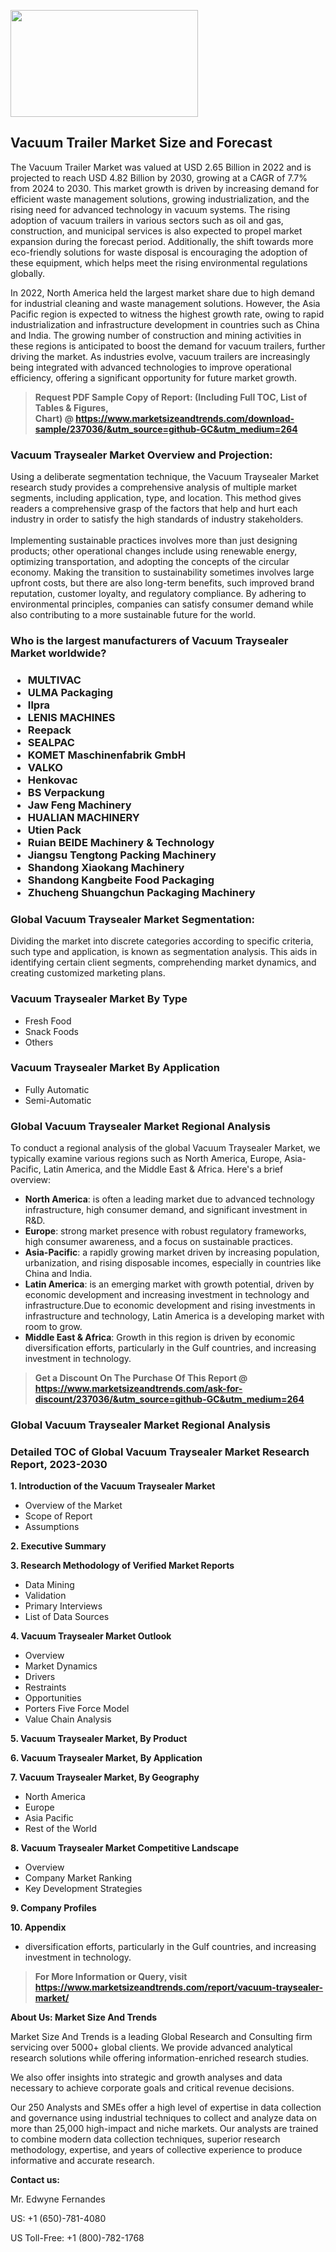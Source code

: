 <p><img class="alignnone size-medium wp-image-20088" src="https://ffe5etoiles.com/wp-content/uploads/2024/12/MST1-300x171.png" alt="" width="300" height="171" /></p><h2>Vacuum Trailer Market Size and Forecast</h2><p>The Vacuum Trailer Market was valued at USD 2.65 Billion in 2022 and is projected to reach USD 4.82 Billion by 2030, growing at a CAGR of 7.7% from 2024 to 2030. This market growth is driven by increasing demand for efficient waste management solutions, growing industrialization, and the rising need for advanced technology in vacuum systems. The rising adoption of vacuum trailers in various sectors such as oil and gas, construction, and municipal services is also expected to propel market expansion during the forecast period. Additionally, the shift towards more eco-friendly solutions for waste disposal is encouraging the adoption of these equipment, which helps meet the rising environmental regulations globally.</p><p>In 2022, North America held the largest market share due to high demand for industrial cleaning and waste management solutions. However, the Asia Pacific region is expected to witness the highest growth rate, owing to rapid industrialization and infrastructure development in countries such as China and India. The growing number of construction and mining activities in these regions is anticipated to boost the demand for vacuum trailers, further driving the market. As industries evolve, vacuum trailers are increasingly being integrated with advanced technologies to improve operational efficiency, offering a significant opportunity for future market growth.</p></p><blockquote id="" class=""><strong>Request PDF Sample Copy of Report: (Including Full TOC, List of Tables &amp; Figures, Chart)&nbsp;@&nbsp;<strong><a href="https://www.marketsizeandtrends.com/download-sample/237036/&utm_source=github-GC&utm_medium=264" target="_blank">https://www.marketsizeandtrends.com/download-sample/237036/&utm_source=github-GC&utm_medium=264</a></strong></strong></blockquote><h3 id="" class="">Vacuum Traysealer Market&nbsp;Overview and Projection:</h3><p id="" class="">Using a deliberate segmentation technique, the Vacuum Traysealer Market research study provides a comprehensive analysis of multiple market segments, including application, type, and location. This method gives readers a comprehensive grasp of the factors that help and hurt each industry in order to satisfy the high standards of industry stakeholders. <br /> <br />Implementing sustainable practices involves more than just designing products; other operational changes include using renewable energy, optimizing transportation, and adopting the concepts of the circular economy. Making the transition to sustainability sometimes involves large upfront costs, but there are also long-term benefits, such improved brand reputation, customer loyalty, and regulatory compliance. By adhering to environmental principles, companies can satisfy consumer demand while also contributing to a more sustainable future for the world.</p><h3 id="" class="">Who is the largest manufacturers of&nbsp;Vacuum Traysealer Market worldwide?</h3><h3 class=""><p><ul><li>MULTIVAC </li><li> ULMA Packaging </li><li> Ilpra </li><li> LENIS MACHINES </li><li> Reepack </li><li> SEALPAC </li><li> KOMET Maschinenfabrik GmbH </li><li> VALKO </li><li> Henkovac </li><li> BS Verpackung </li><li> Jaw Feng Machinery </li><li> HUALIAN MACHINERY </li><li> Utien Pack </li><li> Ruian BEIDE Machinery & Technology </li><li> Jiangsu Tengtong Packing Machinery </li><li> Shandong Xiaokang Machinery </li><li> Shandong Kangbeite Food Packaging </li><li> Zhucheng Shuangchun Packaging Machinery</li></ul></p></h3><h3 id="" class="">Global&nbsp;Vacuum Traysealer Market Segmentation:</h3><p id="" class="">Dividing the market into discrete categories according to specific criteria, such type and application, is known as segmentation analysis. This aids in identifying certain client segments, comprehending market dynamics, and creating customized marketing plans.</p><h3 id="" class="">Vacuum Traysealer Market&nbsp;By Type</h3><p><p><ul><li>Fresh Food</li><li> Snack Foods</li><li> Others</p></li></ul></p></p><h3 id="" class="">Vacuum Traysealer Market&nbsp;By Application</h3><p class=""><p><ul><li>Fully Automatic</li><li> Semi-Automatic</li></ul></p></p><h3 id="" class="">Global Vacuum Traysealer Market Regional Analysis</h3><p id="" class="">To conduct a regional analysis of the global Vacuum Traysealer Market, we typically examine various regions such as North America, Europe, Asia-Pacific, Latin America, and the Middle East &amp; Africa. Here's a brief overview:</p><ul><li><strong>North America</strong>: is often a leading market due to advanced technology infrastructure, high consumer demand, and significant investment in R&amp;D.</li><li><strong>Europe</strong>: strong market presence with robust regulatory frameworks, high consumer awareness, and a focus on sustainable practices.</li><li><strong>Asia-Pacific</strong>: a rapidly growing market driven by increasing population, urbanization, and rising disposable incomes, especially in countries like China and India.</li><li><strong>Latin America</strong>: is an emerging market with growth potential, driven by economic development and increasing investment in technology and infrastructure.Due to economic development and rising investments in infrastructure and technology, Latin America is a developing market with room to grow.</li><li><strong>Middle East &amp; Africa</strong>: Growth in this region is driven by economic diversification efforts, particularly in the Gulf countries, and increasing investment in technology.</li></ul><blockquote id="" class=""><strong>Get a Discount On The Purchase Of This Report @ <strong><a href="https://www.marketsizeandtrends.com/ask-for-discount/237036/&utm_source=github-GC&utm_medium=264" target="_blank">https://www.marketsizeandtrends.com/ask-for-discount/237036/&utm_source=github-GC&utm_medium=264</a></strong></strong></blockquote><h3 id="" class="">Global Vacuum Traysealer Market Regional Analysis</h3><h3 id="" class="">Detailed TOC of Global Vacuum Traysealer Market Research Report, 2023-2030</h3><p id="" class=""><strong>1. Introduction of the Vacuum Traysealer Market</strong></p><ul><li>Overview of the Market</li><li>Scope of Report</li><li>Assumptions</li></ul><p id="" class=""><strong>2. Executive Summary</strong></p><p id="" class=""><strong>3. Research Methodology of Verified Market Reports</strong></p><ul><li>Data Mining</li><li>Validation</li><li>Primary Interviews</li><li>List of Data Sources</li></ul><p id="" class=""><strong>4. Vacuum Traysealer Market Outlook</strong></p><ul><li>Overview</li><li>Market Dynamics</li><li>Drivers</li><li>Restraints</li><li>Opportunities</li><li>Porters Five Force Model</li><li>Value Chain Analysis</li></ul><p id="" class=""><strong>5. Vacuum Traysealer Market, By Product</strong></p><p id="" class=""><strong>6. Vacuum Traysealer Market, By Application</strong></p><p id="" class=""><strong>7. Vacuum Traysealer Market, By Geography</strong></p><ul><li>North America</li><li>Europe</li><li>Asia Pacific</li><li>Rest of the World</li></ul><p id="" class=""><strong>8. Vacuum Traysealer Market Competitive Landscape</strong></p><ul><li>Overview</li><li>Company Market Ranking</li><li>Key Development Strategies</li></ul><p id="" class=""><strong>9. Company Profiles</strong></p><p id="" class=""><strong>10. Appendix</strong></p><ul><li>diversification efforts, particularly in the Gulf countries, and increasing investment in technology.</li></ul><blockquote id="" class=""><strong>For More Information or Query, visit <strong><strong><a href="https://www.marketsizeandtrends.com/report/vacuum-traysealer-market/" target="_blank">https://www.marketsizeandtrends.com/report/vacuum-traysealer-market/</a></strong></strong></strong></blockquote><p id="" class=""><strong>About Us: Market Size And Trends</strong></p><p id="" class="">Market Size And Trends is a leading Global Research and Consulting firm servicing over 5000+ global clients. We provide advanced analytical research solutions while offering information-enriched research studies.</p><p id="" class="">We also offer insights into strategic and growth analyses and data necessary to achieve corporate goals and critical revenue decisions.</p><p id="" class="">Our 250 Analysts and SMEs offer a high level of expertise in data collection and governance using industrial techniques to collect and analyze data on more than 25,000 high-impact and niche markets. Our analysts are trained to combine modern data collection techniques, superior research methodology, expertise, and years of collective experience to produce informative and accurate research.</p><p id="" class=""><strong>Contact us:</strong></p><p id="" class="">Mr. Edwyne Fernandes</p><p id="" class="">US: +1 (650)-781-4080</p><p id="" class="">US Toll-Free: +1 (800)-782-1768</p>
